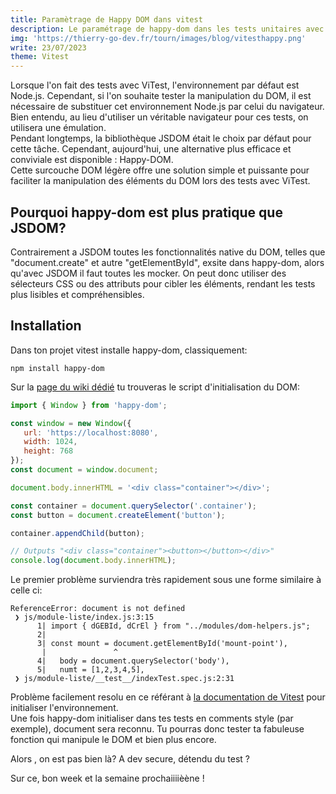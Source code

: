 ```yaml
---
title: Paramètrage de Happy DOM dans vitest
description: Le paramétrage de happy-dom dans les tests unitaires avec ViTest.
img: 'https://thierry-go-dev.fr/tourn/images/blog/vitesthappy.png'
write: 23/07/2023
theme: Vitest
---
```


Lorsque l'on fait des tests avec ViTest, l'environnement par défaut est Node.js. Cependant, si l'on souhaite tester la manipulation du DOM, il est nécessaire de substituer cet environnement Node.js par celui du navigateur.   
Bien entendu, au lieu d'utiliser un véritable navigateur pour ces tests, on utilisera une émulation.   
Pendant longtemps, la bibliothèque JSDOM était le choix par défaut pour cette tâche. Cependant, aujourd'hui, une alternative plus efficace et conviviale est disponible : Happy-DOM.   
Cette surcouche DOM légère offre une solution simple et puissante pour faciliter la manipulation des éléments du DOM lors des tests avec ViTest.   
   
 
## Pourquoi happy-dom est plus pratique que JSDOM?   
   

Contrairement a JSDOM toutes les fonctionnalités native du DOM, telles que "document.create" et autre "getElementById", exsite dans happy-dom, alors qu'avec JSDOM il faut toutes les mocker.
On peut donc utiliser des sélecteurs CSS ou des attributs pour cibler les éléments, rendant les tests plus lisibles et compréhensibles.   
   
## Installation
   
Dans ton projet vitest installe happy-dom, classiquement:   
```shell
npm install happy-dom
```
   

Sur la [page du wiki dédié](https://github.com/capricorn86/happy-dom/wiki/Getting-started) tu trouveras le script d'initialisation du DOM:   
```js
import { Window } from 'happy-dom';

const window = new Window({
   url: 'https://localhost:8080',
   width: 1024,
   height: 768
});
const document = window.document;

document.body.innerHTML = '<div class="container"></div>';

const container = document.querySelector('.container');
const button = document.createElement('button');

container.appendChild(button);

// Outputs "<div class="container"><button></button></div>"
console.log(document.body.innerHTML);   
```
   
Le premier problème surviendra très rapidement sous une forme similaire à celle ci:
```shell
ReferenceError: document is not defined
 ❯ js/module-liste/index.js:3:15
      1| import { dGEBId, dCrEl } from "../modules/dom-helpers.js";
      2| 
      3| const mount = document.getElementById('mount-point'),
       |               ^
      4|   body = document.querySelector('body'),
      5|   numt = [1,2,3,4,5],
 ❯ js/module-liste/__test__/indexTest.spec.js:2:31
 ```
Problème facilement resolu en ce référant à [la documentation de Vitest](https://vitest.dev/config/#environment) pour initialiser l'environnement.   
Une fois happy-dom initialiser dans tes tests en comments style (par exemple), document sera reconnu. Tu pourras donc tester ta fabuleuse fonction qui manipule le DOM et bien plus encore.   
   
Alors , on est pas bien là?
A dev secure, détendu du test ?   
   
Sur ce, bon week et la semaine prochaiiiièène !   
   

